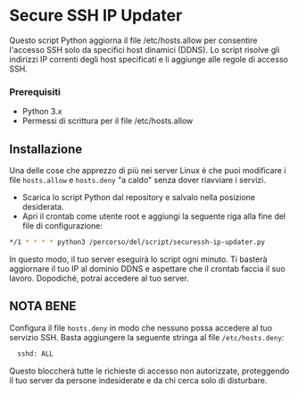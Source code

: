 
# Secure SSH IP Updater

Questo script Python aggiorna il file /etc/hosts.allow per consentire l'accesso SSH solo da specifici host dinamici (DDNS). Lo script risolve gli indirizzi IP correnti degli host specificati e li aggiunge alle regole di accesso SSH.

### Prerequisiti
- Python 3.x
- Permessi di scrittura per il file /etc/hosts.allow

## Installazione

Una delle cose che apprezzo di più nei server Linux è che puoi modificare i file `hosts.allow` e `hosts.deny` "a caldo" senza dover riavviare i servizi.

* Scarica lo script Python dal repository e salvalo nella posizione desiderata.
* Apri il crontab come utente root e aggiungi la seguente riga alla fine del file di configurazione:

```bash
*/1 * * * * python3 /percorso/del/script/securessh-ip-updater.py

```

In questo modo, il tuo server eseguirà lo script ogni minuto. Ti basterà aggiornare il tuo IP al dominio DDNS e aspettare che il crontab faccia il suo lavoro. Dopodiché, potrai accedere al tuo server.

## NOTA BENE
Configura il file `hosts.deny` in modo che nessuno possa accedere al tuo servizio SSH. Basta aggiungere la seguente stringa al file `/etc/hosts.deny`:

```bash
  sshd: ALL
```

Questo bloccherà tutte le richieste di accesso non autorizzate, proteggendo il tuo server da persone indesiderate e da chi cerca solo di disturbare.
